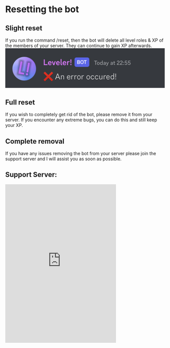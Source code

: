 # Resetting the bot

## Slight reset
If you run the command /reset, then the bot will delete all level roles & XP of the members of your server. They can continue to gain XP afterwards.
<img src="/images/error.png" alt="/reset">

## Full reset
If you wish to completely get rid of the bot, please remove it from your server. If you encounter any extreme bugs, you can do this and still keep your XP.

## Complete removal
If you have any issues removing the bot from your server please join the support server and I will assist you as soon as possible.

## Support Server:
<iframe src="https://discord.com/widget?id=1049464046497304598&theme=dark" width="350" height="500" allowtransparency="true" frameborder="0" sandbox="allow-popups allow-popups-to-escape-sandbox allow-same-origin allow-scripts"></iframe>

